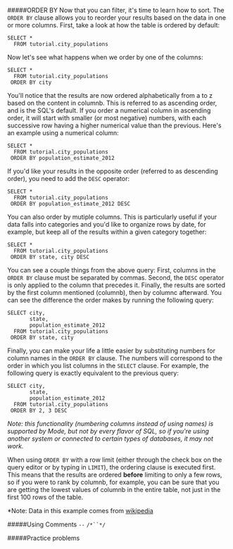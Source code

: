 #####ORDER BY
Now that you can filter, it's time to learn how to sort. The `ORDER BY` clause allows you to reorder your results based on the data in one or more columns. First, take a look at how the table is ordered by default:

    SELECT *
      FROM tutorial.city_populations

Now let's see what happens when we order by one of the columns:

    SELECT *
      FROM tutorial.city_populations
     ORDER BY city

You'll notice that the results are now ordered alphabetically from a to z based on the content in columnb. This is referred to as ascending order, and is the SQL's default. If you order a numerical column in ascending order, it will start with smaller (or most negative) numbers, with each successive row having a higher numerical value than the previous. Here's an example using a numerical column:

    SELECT *
      FROM tutorial.city_populations
     ORDER BY population_estimate_2012

If you'd like your results in the opposite order (referred to as descending order), you need to add the `DESC` operator:

    SELECT *
      FROM tutorial.city_populations
     ORDER BY population_estimate_2012 DESC

You can also order by mutiple columns. This is particularly useful if your data falls into categories and you'd like to organize rows by date, for example, but keep all of the results within a given category together:

    SELECT *
      FROM tutorial.city_populations
     ORDER BY state, city DESC

You can see a couple things from the above query: First, columns in the `ORDER BY` clause must be separated by commas. Second, the `DESC` operator is only applied to the column that precedes it. Finally, the results are sorted by the first column mentioned (columnb), then by columnc afterward. You can see the difference the order makes by running the following query:

    SELECT city,
           state,
           population_estimate_2012
      FROM tutorial.city_populations
     ORDER BY state, city

Finally, you can make your life a little easier by substituting numbers for column names in the `ORDER BY` clause. The numbers will correspond to the order in which you list columns in the `SELECT` clause. For example, the following query is exactly equivalent to the previous query:

    SELECT city,
           state,
           population_estimate_2012
      FROM tutorial.city_populations
     ORDER BY 2, 3 DESC

*Note: this functionality (numbering columns instead of using names) is supported by Mode, but not by every flavor of SQL, so if you're using another system or connected to certain types of databases, it may not work.*

When using `ORDER BY` with a row limit (either through the check box on the query editor or by typing in `LIMIT`), the ordering clause is executed first. This means that the results are ordered **before** limiting to only a few rows, so if you were to rank by columnb, for example, you can be sure that you are getting the lowest values of columnb in the entire table, not just in the first 100 rows of the table.

*Note: Data in this example comes from [wikipedia](http://en.wikipedia.org/wiki/List_of_United_States_cities_by_population)

#####Using Comments
`--`
`/*``*/`

#####Practice problems


